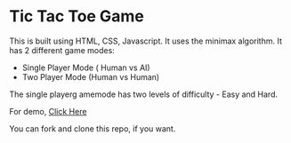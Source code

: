 # Tic Tac Toe Game

This is built using HTML, CSS, Javascript. It uses the minimax algorithm. 
It has 2 different game modes:
 - Single Player Mode ( Human vs AI)
 - Two Player Mode (Human vs Human)

The single playerg amemode has two levels of difficulty - Easy and Hard.

For demo, [Click Here](https://online-tic-tac-toe-game.netlify.app/)

You can fork and clone this repo, if you want.

